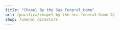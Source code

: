```yaml
---
title: "Chapel By the Sea Funeral Home"
url: /pacifica/chapel-by-the-sea-funeral-home-2/
shop: funeral directors
---
```

